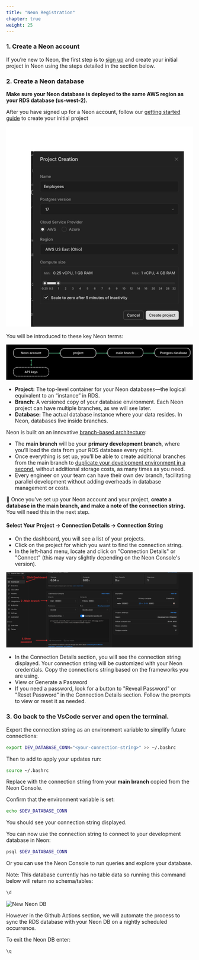 ```yaml
---
title: "Neon Registration"
chapter: true
weight: 25
---
```


### 1. Create a Neon account

If you’re new to Neon, the first step is to [sign up](https://console.neon.tech/signup) and create your initial project in Neon using the steps detailed in the section below.

### 2. Create a Neon database 

**Make sure your Neon database is deployed to the same AWS region as your RDS database (us-west-2).**

After you have signed up for a Neon account, follow our [getting started guide](https://neon.tech/docs/get-started-with-neon/signing-up) to create your initial project

![Neon Project Creation](/images/neon-project-creation.png)

You will be introduced to these key Neon terms:

![Neon Object Hierarchy](/images/Neondatabasedr.png)

- **Project:** The top-level container for your Neon databases—the logical equivalent to an “instance” in RDS.
- **Branch:** A versioned copy of your database environment. Each Neon project can have multiple branches, as we will see later.
- **Database:** The actual database instance where your data resides. In Neon, databases live inside branches.

Neon is built on an innovative [branch-based architecture](https://neon.tech/docs/introduction/branching):

- The **main branch** will be your **primary development branch**, where you’ll load the data from your RDS database every night.
- Once everything is set up, you’ll be able to create additional branches from the main branch to [duplicate your development environment in a second](https://neon.tech/blog/how-to-copy-large-postgres-databases-in-seconds), without additional storage costs, as many times as you need.
- Every engineer on your team can have their own dev branch, facilitating parallel development without adding overheads in database management or costs.

🚨 Once you’ve set up your Neon account and your project, **create a database in the main branch, and make a note of the connection string.** You will need this in the next step.

#### Select Your Project -> Connection Details -> Connection String

- On the dashboard, you will see a list of your projects.
- Click on the project for which you want to find the connection string. 
- In the left-hand menu, locate and click on "Connection Details" or "Connect" (this may vary slightly depending on the Neon Console's version).

![Neon Connection Details](/images/Click_Dashboard.png)

- In the Connection Details section, you will see the connection string displayed. Your connection string will be customized with your Neon credentials. Copy the connections string based on the frameworks you are using.
-  View or Generate a Password 
-  If you need a password, look for a button to "Reveal Password" or "Reset Password" in the Connection Details section. Follow the prompts to view or reset it as needed.

### 3. Go back to the VsCode server and open the terminal.

Export the connection string as an environment variable to simplify future connections:

```bash
export DEV_DATABASE_CONN="<your-connection-string>" >> ~/.bashrc
```

Then to add to apply your updates run:

```bash
source ~/.bashrc
```




Replace <your-connection-string> with the connection string from your <b> main branch</b> copied from the Neon Console. 

Confirm that the environment variable is set:

```bash
echo $DEV_DATABASE_CONN
```

You should see your connection string displayed.

You can now use the connection string to connect to your development database in Neon:
```bash
psql $DEV_DATABASE_CONN
```

Or you can use the Neon Console to run queries and explore your database.

Note: This database currently has no table data so running this command below will return no schema/tables: 
```sql
\d
```
![New Neon DB](/images/new-neon-db.png)

However in the Github Actions section, we will automate the process to sync the RDS database with your Neon DB on a nightly scheduled occurrence.


To exit the Neon DB enter:
```sql
\q
```
